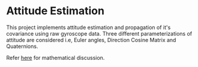 # Attitude Estimation

This project implements attitude estimation and propagation of it's covariance using raw gyroscope data. Three different parameterizations of attitude are considered i.e, Euler angles, Direction Cosine Matrix and Quaternions.

Refer [here](https://kvmanohar22.github.io/notes/w02/main.pdf) for mathematical discussion.

